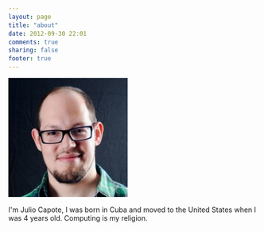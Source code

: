 ```yaml
---
layout: page
title: "about"
date: 2012-09-30 22:01
comments: true
sharing: false
footer: true
---
```


![](/images/juliocapote.png)

I'm Julio Capote, I was born in Cuba and moved to the United States when I was 4 years old. Computing is my religion.




